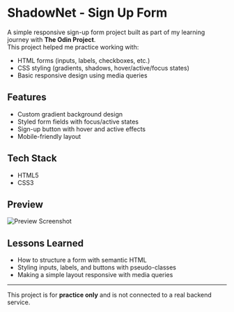 # ShadowNet - Sign Up Form  

A simple responsive sign-up form project built as part of my learning journey with **The Odin Project**.  
This project helped me practice working with:  
- HTML forms (inputs, labels, checkboxes, etc.)  
- CSS styling (gradients, shadows, hover/active/focus states)  
- Basic responsive design using media queries  

## Features  
- Custom gradient background design  
- Styled form fields with focus/active states  
- Sign-up button with hover and active effects  
- Mobile-friendly layout  

## Tech Stack  
- HTML5  
- CSS3  

## Preview  
![Preview Screenshot](screenshot.png)  

## Lessons Learned  
- How to structure a form with semantic HTML  
- Styling inputs, labels, and buttons with pseudo-classes  
- Making a simple layout responsive with media queries  

---
This project is for **practice only** and is not connected to a real backend service.  
